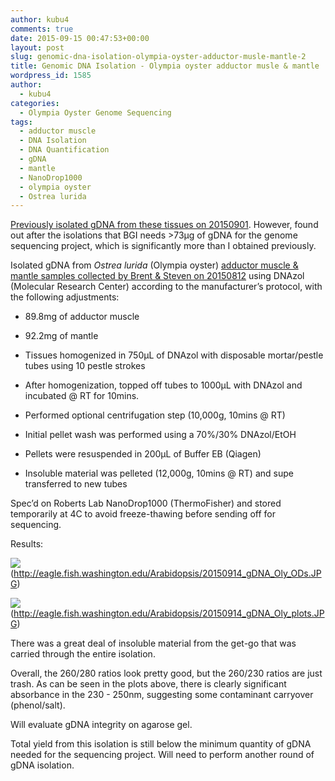 ```yaml
---
author: kubu4
comments: true
date: 2015-09-15 00:47:53+00:00
layout: post
slug: genomic-dna-isolation-olympia-oyster-adductor-musle-mantle-2
title: Genomic DNA Isolation - Olympia oyster adductor musle & mantle
wordpress_id: 1585
author:
  - kubu4
categories:
  - Olympia Oyster Genome Sequencing
tags:
  - adductor muscle
  - DNA Isolation
  - DNA Quantification
  - gDNA
  - mantle
  - NanoDrop1000
  - olympia oyster
  - Ostrea lurida
---
```


[Previously isolated gDNA from these tissues on 20150901](https://robertslab.github.io/sams-notebook/2015-09-01-genomic-dna-isolation-olympia-oyster-adductor-musle-mantle.html). However, found out after the isolations that BGI needs &gt;73μg of gDNA for the genome sequencing project, which is significantly more than I obtained previously.

Isolated gDNA from _Ostrea lurida_ (Olympia oyster) [adductor muscle & mantle samples collected by Brent & Steven on 20150812](https://onsnetwork.org/halfshell/2015/08/12/another-day-another-species/) using DNAzol (Molecular Research Center) according to the manufacturer’s protocol, with the following adjustments:




    
  * 89.8mg of adductor muscle

    
  * 92.2mg of mantle

    
  * Tissues homogenized in 750μL of DNAzol with disposable mortar/pestle tubes using 10 pestle strokes

    
  * After homogenization, topped off tubes to 1000μL with DNAzol and incubated @ RT for 10mins.

    
  * Performed optional centrifugation step (10,000g, 10mins @ RT)

    
  * Initial pellet wash was performed using a 70%/30% DNAzol/EtOH

    
  * Pellets were resuspended in 200μL of Buffer EB (Qiagen)

    
  * Insoluble material was pelleted (12,000g, 10mins @ RT) and supe transferred to new tubes



Spec’d on Roberts Lab NanoDrop1000 (ThermoFisher) and stored temporarily at 4C to avoid freeze-thawing before sending off for sequencing.



Results:

![](https://eagle.fish.washington.edu/Arabidopsis/20150914_gDNA_Oly_ODs.JPG)(http://eagle.fish.washington.edu/Arabidopsis/20150914_gDNA_Oly_ODs.JPG)

![](https://eagle.fish.washington.edu/Arabidopsis/20150914_gDNA_Oly_plots.JPG)(http://eagle.fish.washington.edu/Arabidopsis/20150914_gDNA_Oly_plots.JPG)



There was a great deal of insoluble material from the get-go that was carried through the entire isolation.

Overall, the 260/280 ratios look pretty good, but the 260/230 ratios are just trash. As can be seen in the plots above, there is clearly significant absorbance in the 230 - 250nm, suggesting some contaminant carryover (phenol/salt).

Will evaluate gDNA integrity on agarose gel.

Total yield from this isolation is still below the minimum quantity of gDNA needed for the sequencing project. Will need to perform another round of gDNA isolation.
